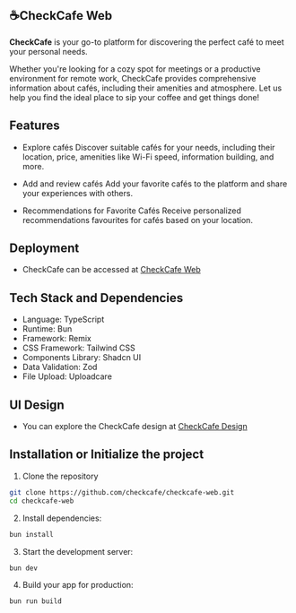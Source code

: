 ## ☕CheckCafe Web

**CheckCafe** is your go-to platform for discovering the perfect café to meet your personal needs.

Whether you're looking for a cozy spot for meetings or a productive environment for remote work, CheckCafe provides comprehensive information about cafés, including their amenities and atmosphere. Let us help you find the ideal place to sip your coffee and get things done!

## Features

- Explore cafés
  Discover suitable cafés for your needs, including their location, price, amenities like Wi-Fi speed, information building, and more.

- Add and review cafés
  Add your favorite cafés to the platform and share your experiences with others.

- Recommendations for Favorite Cafés
  Receive personalized recommendations favourites for cafés based on your location.

## Deployment

- CheckCafe can be accessed at [CheckCafe Web](https://checkcafe.com)

## Tech Stack and Dependencies

- Language: TypeScript
- Runtime: Bun
- Framework: Remix
- CSS Framework: Tailwind CSS
- Components Library: Shadcn UI
- Data Validation: Zod
- File Upload: Uploadcare

## UI Design

- You can explore the CheckCafe design at [CheckCafe Design](https://checkcafe.com)

## Installation or Initialize the project

1. Clone the repository

```sh
git clone https://github.com/checkcafe/checkcafe-web.git
cd checkcafe-web
```

2. Install dependencies:

```sh
bun install
```

3. Start the development server:

```sh
bun dev
```

4. Build your app for production:

```sh
bun run build
```
